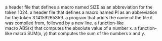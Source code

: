 a header file that defines a macro named SIZE as an abbreviation for the token 1024.
a header file that defines a macro named PI as an abbreviation for the token 3.14159265359.
a program that prints the name of the file it was compiled from, followed by a new line.
a function-like macro ABS(x) that computes the absolute value of a number x.
a function-like macro SUM(x, y) that computes the sum of the numbers x and y.
